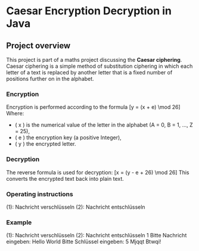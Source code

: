 # Caesar Encryption Decryption in Java

## Project overview
This project is part of a maths project discussing the **Caesar ciphering**. Caesar ciphering is a simple method of substitution ciphering in which each letter of a text is replaced by another letter that is a fixed number of positions further on in the alphabet.

### Encryption
Encryption is performed according to the formula
\[y = (x + e) \mod 26\]
Where:
- \( x \) is the numerical value of the letter in the alphabet (A = 0, B = 1, ..., Z = 25),
- \( e \) the encryption key (a positive Integer),
- \( y \) the encrypted letter.

### Decryption
The reverse formula is used for decryption:
\[x = (y - e + 26) \mod 26\]
This converts the encrypted text back into plain text.

### Operating instructions
(1): Nachricht verschlüsseln
(2): Nachricht entschlüsseln

### Example
(1): Nachricht verschlüsseln
(2): Nachricht entschlüsseln
1
Bitte Nachricht eingeben: Hello World
Bitte Schlüssel eingeben: 5
Mjqqt Btwqi!
